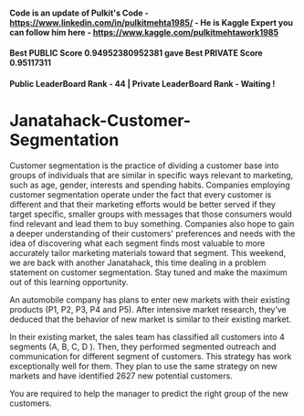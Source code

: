 #### Code is an update of Pulkit's Code - https://www.linkedin.com/in/pulkitmehta1985/ - He is Kaggle Expert you can follow him here - https://www.kaggle.com/pulkitmehtawork1985

#### Best PUBLIC Score 0.94952380952381 gave Best PRIVATE Score 0.95117311
#### Public LeaderBoard Rank - 44 | Private LeaderBoard Rank - Waiting !

# Janatahack-Customer-Segmentation
Customer segmentation is the practice of dividing a customer base into groups of individuals that are similar in specific ways relevant to marketing, such as age, gender, interests and spending habits.  Companies employing customer segmentation operate under the fact that every customer is different and that their marketing efforts would be better served if they target specific, smaller groups with messages that those consumers would find relevant and lead them to buy something. Companies also hope to gain a deeper understanding of their customers' preferences and needs with the idea of discovering what each segment finds most valuable to more accurately tailor marketing materials toward that segment.  This weekend, we are back with another Janatahack, this time dealing in a problem statement on customer segmentation. Stay tuned and make the maximum out of this learning opportunity.

An automobile company has plans to enter new markets with their existing products (P1, P2, P3, P4 and P5). After intensive market research, they’ve deduced that the behavior of new market is similar to their existing market. 

In their existing market, the sales team has classified all customers into 4 segments (A, B, C, D ). Then, they performed segmented outreach and communication for different segment of customers. This strategy has work exceptionally well for them. They plan to use the same strategy on new markets and have identified 2627 new potential customers. 

You are required to help the manager to predict the right group of the new customers.
